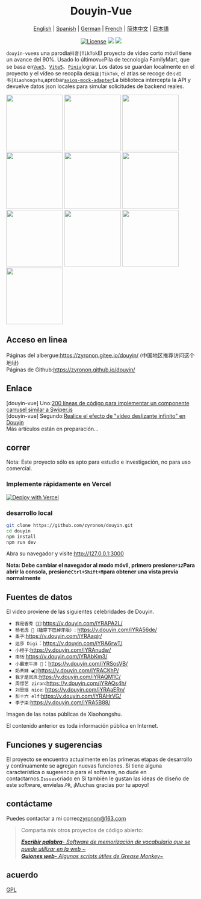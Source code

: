 <h1 align="center">
  Douyin-Vue
</h1>

<p align="center">
 <a href="README.en.md">English</a> | <a href="README.es.md">Spanish</a> | <a href="README.de.md">German</a> | 
<a href="README.fr.md">French</a> | <a href="../README.md">简体中文</a> |  <a href="README.ja.md">日本語</a> 
</p>

<p align="center">
  <a href="https://github.com/zyronon/douyin/blob/master/LICENSE"><img src="https://img.shields.io/github/license/zyronon/douyin" alt="License"></a>
  <a><img src="https://img.shields.io/badge/PRs-welcome-brightgreen.svg"/></a>
  <a><img src="https://img.shields.io/badge/Powered%20by-Vue-blue"/></a>
</p>

`douyin-vue`es una parodia`抖音|TikTok`El proyecto de vídeo corto móvil tiene un avance del 90%. Usado lo último`Vue`Pila de tecnología FamilyMart, que se basa en[`Vue3`](https://cn.vuejs.org/)、[`Vite5`](https://cn.vitejs.dev/)、[`Pinia`](https://pinia.vuejs.org/)lograr. Los datos se guardan localmente en el proyecto y el vídeo se recopila de`抖音|TikTok`, el atlas se recoge de`小红书|Xiaohongshu`,aprobar[`axios-mock-adapter`](https://github.com/ctimmerm/axios-mock-adapter)La biblioteca intercepta la API y devuelve datos json locales para simular solicitudes de backend reales.

<div>
<img width="150px" src='imgs/1.gif' />
<img width="150px" src='imgs/2.gif' />
<img width="150px" src='imgs/3.gif' />
<img width="150px" src='imgs/4.gif' />
<img width="150px" src='imgs/5.gif' />
<img width="150px" src='imgs/img-1.jpg' />
<img width="150px" src='imgs/img-2.jpg' />
<img width="150px" src='imgs/img-3.jpg' />
<img width="150px" src='imgs/img-4.jpg' />
<img width="150px" src='imgs/img-5.jpg' />
</div>

## Acceso en linea

Páginas del albergue:<https://zyronon.gitee.io/douyin/> (中国地区推荐访问这个地址)  
Páginas de Github:<https://zyronon.github.io/douyin/>

[//]: # "~~Vercel:  [http://dy.ttentau.top/](http://dy.ttentau.top/)~~"

[//]: # "~~Netlify: [https://douyins.netlify.app/](https://douyins.netlify.app/)~~"

[//]: # "Vercel和Netlify分别送的100G免费流量已经用完了...🤣"

[//]: # "Android Apk: https://github.com/zyronon/douyin/releases"

[//]: # "**注意**：`PC` 必须将浏览器切到手机模式，先按 `F12` 调出控制台，再按 `Ctrl+Shift+M`才能正常预览"

[//]: # "**注意**：手机请用  [Via 浏览器](https://viayoo.com/zh-cn/)  或 Chrome 浏览器预览。其它浏览器可能会强制将视频全屏，导致无法正常显示"

## Enlace

\[douyin-vue] Uno:[200 líneas de código para implementar un componente carrusel similar a Swiper.js](https://juejin.cn/post/7360512664317018146)  
\[douyin-vue] Segundo:[Realice el efecto de "vídeo deslizante infinito" en Douyin](https://juejin.cn/post/7361614921519054883)  
Más artículos están en preparación...

## correr

Nota: Este proyecto sólo es apto para estudio e investigación, no para uso comercial.

### Implemente rápidamente en Vercel

[![Deploy with Vercel](https://vercel.com/button)](https://vercel.com/new/clone?repository-url=https://github.com/zyronon/douyin)

### desarrollo local

```bash
git clone https://github.com/zyronon/douyin.git
cd douyin
npm install
npm run dev
```

Abra su navegador y visite:<http://127.0.0.1:3000>

**Nota: Debe cambiar el navegador al modo móvil, primero presione`F12`Para abrir la consola, presione`Ctrl+Shift+M`para obtener una vista previa normalmente**

## Fuentes de datos

El video proviene de las siguientes celebridades de Douyin.

-   `我是香秀 🐂🍺`:<https://v.douyin.com/iYRAPA2L/>
-   `杨老虎 🐯（磕穿下巴掉牙版）`: <https://v.douyin.com/iYRA56de/>
-   `条子`:<https://v.douyin.com/iYRAaqjr/>
-   `达莎 Digi`：<https://v.douyin.com/iYRA6rwT/>
-   `小橙子`:<https://v.douyin.com/iYRAnudw/>
-   `南恬`:<https://v.douyin.com/iYRAbKm3/>
-   `小霸宠牛排 🥩`：<https://v.douyin.com/iYRSosVB/>
-   `奶茶妹 ◕🌱`:<https://v.douyin.com/iYRACKhP/>
-   `我才是岚岚`:<https://v.douyin.com/iYRAQM1C/>
-   `周憬艺 ziran`:<https://v.douyin.com/iYRAQs4h/>
-   `刘思瑶 nice`: <https://v.douyin.com/iYRAaERn/>
-   `彭十六 elf`:<https://v.douyin.com/iYRAHrVG/>
-   `李子柒`:<https://v.douyin.com/iYRA5B88/>

Imagen de las notas públicas de Xiaohongshu.

El contenido anterior es toda información pública en Internet.

## Funciones y sugerencias

El proyecto se encuentra actualmente en las primeras etapas de desarrollo y continuamente se agregan nuevas funciones. Si tiene alguna característica o sugerencia para el software, no dude en contactarnos.`Issues`criado en
Si también le gustan las ideas de diseño de este software, envíelas.`PR`, ¡Muchas gracias por tu apoyo!

## contáctame

Puedes contactar a mi correo<a href="mailto:zyronon@163.com">zyronon@163.com</a>

> Comparta mis otros proyectos de código abierto:
>
> _[**Escribir palabra**- Software de memorización de vocabulario que se puede utilizar en la web ~](https://github.com/zyronon/typing-word)<img src="https://img.shields.io/github/stars/zyronon/typing-word.svg?style=flat-square&label=Star&color=4285dd&logo=github" height="16px" />_  
> _[**Guiones web**- Algunos scripts útiles de Grease Monkey~](https://github.com/zyronon/web-scripts)<img src="https://img.shields.io/github/stars/zyronon/web-scripts.svg?style=flat-square&label=Star&color=4285dd&logo=github" height="16px" />_

## acuerdo

[GPL](../LICENSE)
